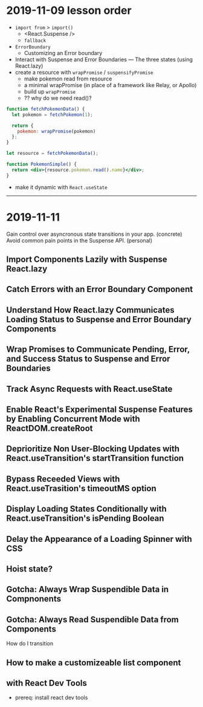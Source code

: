 # 2019-11-09 lesson order

- `import from` > `import()`
  - <React.Suspense />
  - `fallback`
- `ErrorBoundary`
  - Customizing an Error boundary
- Interact with Suspense and Error Boundaries — The three states (using React.lazy)
- create a resource with `wrapPromise` / `suspensifyPromise`
  - make pokemon read from resource
  - a minimal wrapPromise (in place of a framework like Relay, or Apollo)
  - build up `wrapPromise`
  - ?? why do we need read()?

```jsx
function fetchPokemonData() {
  let pokemon = fetchPokemon(1);

  return {
    pokemon: wrapPromise(pokemon)
  };
}

let resource = fetchPokemonData();

function PokemonSimple() {
  return <div>{resource.pokemon.read().name}</div>;
}
```

- make it dynamic with `React.useState`

---

# 2019-11-11

Gain control over asyncronous state transitions in your app. (concrete)
Avoid common pain points in the Suspense API. (personal)

## Import Components Lazily with Suspense React.lazy
## Catch Errors with an Error Boundary Component
## Understand How React.lazy Communicates Loading Status to Suspense and Error Boundary Components
## Wrap Promises to Communicate Pending, Error, and Success Status to Suspense and Error Boundaries
## Track Async Requests with React.useState
## Enable React's Experimental Suspense Features by Enabling Concurrent Mode with ReactDOM.createRoot
## Deprioritize Non User-Blocking Updates with React.useTransition's startTransition function
## Bypass Receeded Views with React.useTrasition's timeoutMS option
## Display Loading States Conditionally with React.useTransition's isPending Boolean
## Delay the Appearance of a Loading Spinner with CSS

## Hoist state?

## Gotcha: Always Wrap Suspendible Data in Compnonents
## Gotcha: Always Read Suspendible Data from Components

How do I transition

## How to make a customizeable list component

##  with React Dev Tools
  - prereq: install react dev tools
##